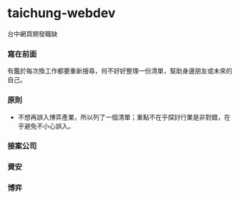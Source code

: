 # taichung-webdev
台中網頁開發職缺

### 寫在前面
有鑑於每次換工作都要重新搜尋，何不好好整理一份清單，幫助身邊朋友或未來的自己。

### 原則
- 不想再誤入博弈產業，所以列了一個清單；重點不在乎探討行業是非對錯，在乎避免不小心誤入。

### 接案公司

### 資安

### 博弈
